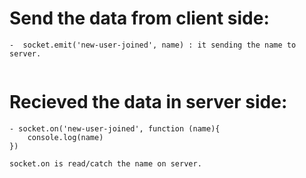 #  Send the data from client side:
```
-  socket.emit('new-user-joined', name) : it sending the name to server.


```

# Recieved the data in server side:
```
- socket.on('new-user-joined', function (name){
    console.log(name)
})

socket.on is read/catch the name on server.
```
